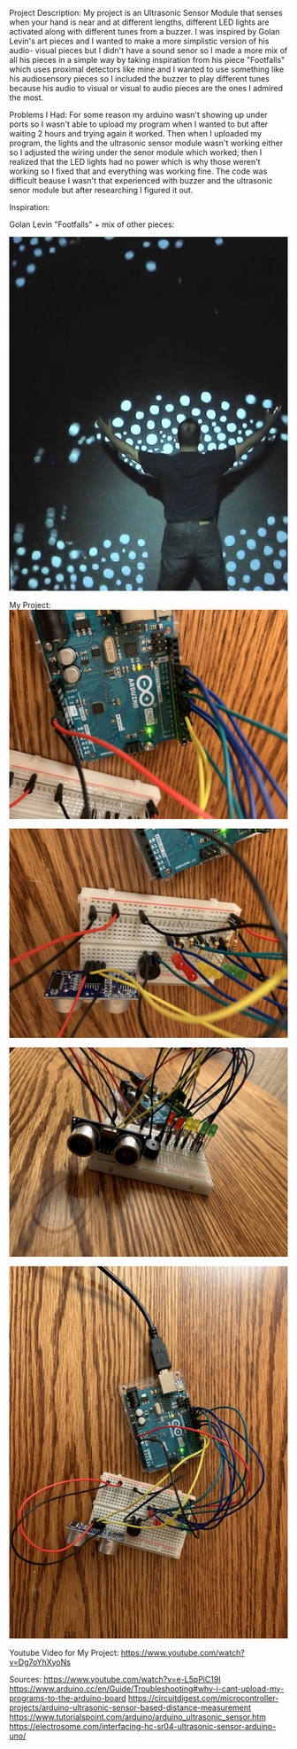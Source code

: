 Project Description:
My project is an Ultrasonic Sensor Module that senses when your hand is near and at different lengths, different LED lights are activated
along with different tunes from a buzzer. I was inspired by Golan Levin's art pieces and I wanted to make a more simplistic version of his audio-
visual pieces but I didn't have a sound senor so I made a more mix of all his pieces in a simple way by taking inspiration from his piece "Footfalls" 
which uses proximal detectors like mine and I wanted to use something like his audiosensory pieces so I included the buzzer to play different tunes
because his audio to visual or visual to audio pieces are the ones I admired the most.

Problems I Had:
For some reason my arduino wasn't showing up under ports so I wasn't able to upload my program when I wanted to but after waiting 2 hours and trying again
it worked. Then when I uploaded my program, the lights and the ultrasonic sensor module wasn't working either so I adjusted the wiring under the senor module which worked; then I realized that the LED lights had no power which is why those weren't working so I fixed that and everything was working fine. The code was difficult beause I wasn't that experienced with buzzer and the ultrasonic senor module but after researching I figured it out.

Inspiration:

Golan Levin "Footfalls" + mix of other pieces:

![](footfalls.jpg)

My Project:
![](p1.JPG)

![](p2.JPG)

![](p3.JPG)

![](p4.JPG)

Youtube Video for My Project:
https://www.youtube.com/watch?v=Dg7oYhXyoNs


Sources:
https://www.youtube.com/watch?v=e-L5pPiC19I
https://www.arduino.cc/en/Guide/Troubleshooting#why-i-cant-upload-my-programs-to-the-arduino-board
https://circuitdigest.com/microcontroller-projects/arduino-ultrasonic-sensor-based-distance-measurement
https://www.tutorialspoint.com/arduino/arduino_ultrasonic_sensor.htm
https://electrosome.com/interfacing-hc-sr04-ultrasonic-sensor-arduino-uno/

